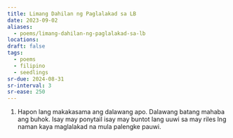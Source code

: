 ```yaml
---
title: Limang Dahilan ng Paglalakad sa LB
date: 2023-09-02
aliases:
  - poems/limang-dahilan-ng-paglalakad-sa-lb
locations: 
draft: false
tags:
  - poems
  - filipino
  - seedlings
sr-due: 2024-08-31
sr-interval: 3
sr-ease: 250
---
```

1. Hapon lang makakasama ang dalawang apo. Dalawang batang mahaba ang buhok. Isay may ponytail isay may buntot lang uuwi sa may riles lng naman kaya maglalakad na mula palengke pauwi.